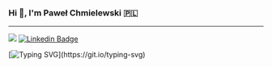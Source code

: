 ### Hi 👋, I'm Paweł Chmielewski 🇵🇱

---

![](https://komarev.com/ghpvc/?username=pawelWritesCode&color=brightgreen&label=Profile+views) [![Linkedin Badge](https://img.shields.io/badge/-LinkedIn-0e76a8?logo=Linkedin&logoColor=white)](https://www.linkedin.com/in/pawe%C5%82-chmielewski-8343bb171/)

[![Typing SVG](https://readme-typing-svg.herokuapp.com?font=comfortaa&color=%23F77B93&size=25&height=40&lines=Welcome!;And+have+good+time+here+!)](https://git.io/typing-svg)
